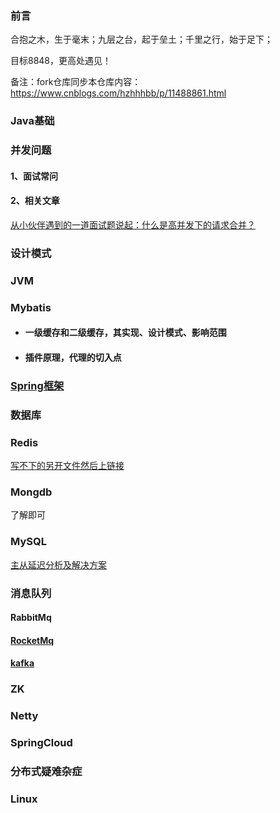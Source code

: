 ### 前言
合抱之木，生于毫末；九层之台，起于垒土；千里之行，始于足下；

目标8848，更高处遇见！

备注：fork仓库同步本仓库内容：https://www.cnblogs.com/hzhhhbb/p/11488861.html

### Java基础

### 并发问题
#### 1、面试常问
#### 2、相关文章
[从小伙伴遇到的一道面试题说起：什么是高并发下的请求合并？](https://mp.weixin.qq.com/s/odUr0vmYuDHCm1j9DVtTYA)

### 设计模式

### JVM

### Mybatis
- #### 一级缓存和二级缓存，其实现、设计模式、影响范围
- #### 插件原理，代理的切入点

### [Spring框架](https://github.com/friendship316/Java_interview/blob/main/8848/Spring.md)


### 数据库

### Redis
[写不下的另开文件然后上链接](https://github.com/friendship316/Java_interview/blob/main/8848/redis.md)

### Mongdb
了解即可

### MySQL
[主从延迟分析及解决方案](http://note.youdao.com/noteshare?id=dc806740920ebca771dbe6a57bda8820&sub=8A11E924EB2245EF94E08D24EFF7466B)

### 消息队列
#### RabbitMq
#### [RocketMq](https://github.com/friendship316/Java_interview/blob/main/8848/rocketMq.md)
#### [kafka](https://github.com/friendship316/Java_interview/blob/main/8848/kafka.md)
### ZK

### Netty

### SpringCloud

### 分布式疑难杂症

### Linux


